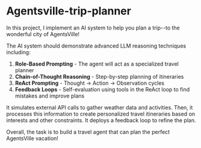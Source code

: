 # Agentsville-trip-planner
In this project, I implement an AI system to help you plan a trip--to the wonderful city of AgentsVille!

The AI system should demonstrate advanced LLM reasoning techniques including:

1. **Role-Based Prompting** - The agent will act as a specialized travel planner
2. **Chain-of-Thought Reasoning** - Step-by-step planning of itineraries
3. **ReAct Prompting** - Thought → Action → Observation cycles
4. **Feedback Loops** - Self-evaluation using tools in the ReAct loop to find mistakes and improve plans

It simulates external API calls to gather weather data and activities. Then, it processes this information to create personalized travel itineraries based on interests and other constraints. It deploys a feedback loop to refine the plan.

Overall, the task is to build a travel agent that can plan the perfect AgentsVille vacation!

